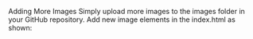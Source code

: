 Adding More Images
Simply upload more images to the images folder in your GitHub repository.
Add new image elements in the index.html as shown:
<!--
<div class="image-box">
    <img src="images/your-image-name.jpg" alt="Your Image Description">
</div>
>

